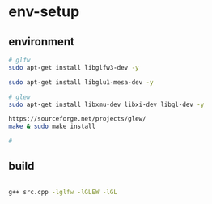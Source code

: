 # env-setup


## environment

```bash
# glfw
sudo apt-get install libglfw3-dev -y

sudo apt-get install libglu1-mesa-dev -y

# glew
sudo apt-get install libxmu-dev libxi-dev libgl-dev -y

https://sourceforge.net/projects/glew/
make & sudo make install

# 

```

## build

```bash

g++ src.cpp -lglfw -lGLEW -lGL 

```